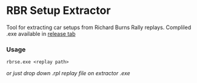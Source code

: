 # RBR Setup Extractor
Tool for extracting car setups from Richard Burns Rally replays.
Compliled .exe available in [release tab](https://github.com/wbsth/rbr-setup-extractor/releases)

### Usage
```
rbrse.exe <replay path>
```
*or just drop down .rpl replay file on extractor .exe*
